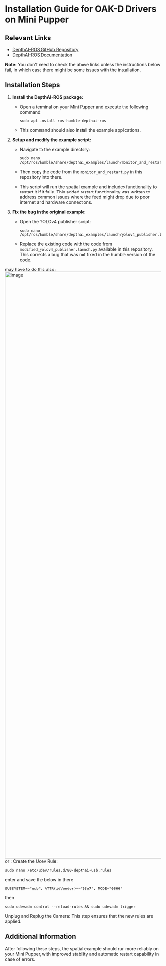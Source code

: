 
# Installation Guide for OAK-D Drivers on Mini Pupper

## Relevant Links
- [DepthAI-ROS GitHub Repository](https://github.com/luxonis/depthai-ros?tab=readme-ov-file)
- [DepthAI-ROS Documentation](https://docs-beta.luxonis.com/software/ros/depthai-ros/intro/)

**Note:** You don't need to check the above links unless the instructions below fail, in which case there might be some issues with the installation.

## Installation Steps

1. **Install the DepthAI-ROS package:**
   - Open a terminal on your Mini Pupper and execute the following command:
     ```
     sudo apt install ros-humble-depthai-ros
     ```
   - This command should also install the example applications.

2. **Setup and modify the example script:**
   - Navigate to the example directory:
     ```
     sudo nano /opt/ros/humble/share/depthai_examples/launch/monitor_and_restart.py
     ```
   - Then copy the code from the `monitor_and_restart.py` in this repository into there.

   - This script will run the spatial example and includes functionality to restart it if it fails. This added restart functionality was written to address common issues where the feed might drop due to poor internet and hardware connections.

3. **Fix the bug in the original example:**
   - Open the YOLOv4 publisher script:
     ```
     sudo nano /opt/ros/humble/share/depthai_examples/launch/yolov4_publisher.launch.py
     ```
   - Replace the existing code with the code from `modified_yolov4_publisher.launch.py` available in this repository. This corrects a bug that was not fixed in the humble version of the code.

may have to do this also: <img width="1902" alt="image" src="https://github.com/BarrettBytes/QuadropedRobotHonoursProject/assets/131525111/435f3d9b-c713-4600-a963-78190c7ec8fa">
or : Create the Udev Rule:

   ```
sudo nano /etc/udev/rules.d/80-depthai-usb.rules
   ```
 enter and save the below in there
   ```
SUBSYSTEM=="usb", ATTR{idVendor}=="03e7", MODE="0666"
   ```
then
   ```
sudo udevadm control --reload-rules && sudo udevadm trigger
   ```
Unplug and Replug the Camera:
This step ensures that the new rules are applied.

## Additional Information

After following these steps, the spatial example should run more reliably on your Mini Pupper, with improved stability and automatic restart capability in case of errors.

